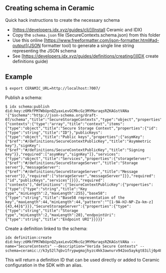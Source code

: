 
## Creating schema in Ceramic

Quick hack instructions to create the necessary schema

- [https://developers.idx.xyz/guides/cli/](Install Ceramic and IDX)
- Copy the `schema.json` file (SecureContexts.schema.json) from this folder
- Use this online [https://www.freeformatter.com/json-formatter.html#ad-output](JSON formatter tool) to generate a single line string representing the JSON schema
- See [https://developers.idx.xyz/guides/definitions/creating/](IDX create definitions guide)


## Example

```
$ export CERAMIC_URL=http://localhost:7007/
```

Publish a schema:

```
$ idx schema:publish did:key:z6MkfPM7WbUpnQZyaxLevGCMkcGz3MYMaraqsRZKAGstVANa '{"$schema":"http://json-schema.org/draft-07/schema","title":"SecureStorageContexts","type":"object","properties":{"contexts":{"type":"array","title":"context","items":{"type":"object","title":"Secure Storage Context","properties":{"id":{"type":"string","title":"ID"},"publicKeys":{"type":"object","title":"Public keys","properties":{"asymKey":{"$ref":"#/definitions/SecureContextPublicKey","title":"Asymmetric key"},"signKey":{"$ref":"#/definitions/SecureContextPublicKey","title":"Signing key"}},"required":["asymKey","signKey"]},"services":{"type":"object","title":"Services","properties":{"storageServer":{"$ref":"#/definitions/SecureStorageServer","title":"Storage server"},"messageServer":{"$ref":"#/definitions/SecureStorageServer","title":"Message server"}},"required":["storageServer","messageServer"]}},"required":["id","publicKeys","services"]}}},"required":["contexts"],"definitions":{"SecureContextPublicKey":{"properties":{"type":{"type":"string","title":"Key type","minLength":2,"maxLength":255},"base58":{"type":"string","title":"Base58 representation of the key","maxLength":44,"minLength":44,"pattern":"^[1-9A-HJ-NP-Za-km-z]{43,44}$"}}},"SecureStorageServer":{"properties":{"type":{"type":"string","title":"Storage type","minLength":2,"maxLength":20},"endpointUri":{"type":"string","title":"Endpoint URI"}}}}}'
```

Create a definition linked to the schema:

```
idx definition:create did:key:z6MkfPM7WbUpnQZyaxLevGCMkcGz3MYMaraqsRZKAGstVANa --name="SecureContexts" --description="Verida Secure Contexts" --schema=ceramic://k3y52l7qbv1frypwgmajhyzc4kk3awnurv942oo5aykgt83ilj0p48oos3js2pse8
```

This will return a definition ID that can be used directly or added to Ceramic configuration in the SDK with an alias.

